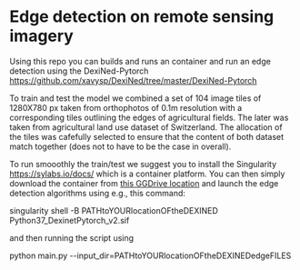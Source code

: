 # Edge detection on remote sensing imagery

Using this repo you can builds and runs an container and run an edge detection using the DexiNed-Pytorch https://github.com/xavysp/DexiNed/tree/master/DexiNed-Pytorch

To train and test the model we combined a set of 104 image tiles of 1280X780 px taken from orthophotos of 0.1m resolution with a corresponding tiles outlining the edges of agricultural fields. The later was taken from agricultural land use dataset of Switzerland. The allocation of the tiles was cafefully selected to ensure that the content of both dataset match together (does not to have to be the case in overall).

To run smooothly the train/test we suggest you to install the Singularity https://sylabs.io/docs/ which is a container platform. You  can then simply download the container from [this GGDrive location](https://drive.google.com/drive/folders/1wui0kZRPNZ8feZVq0CU2GIn7XJhrORpz?usp=sharing)  and launch the edge detection algorithms using e.g., this command:

singularity shell -B PATHtoYOURlocationOFtheDEXINED Python37_DexinetPytorch_v2.sif 

and then running the script using 

python main.py --input_dir=PATHtoYOURlocationOFtheDEXINEDedgeFILES

